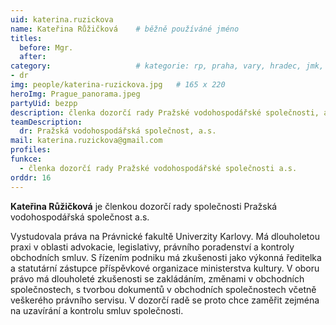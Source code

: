 ```yaml
---
uid: katerina.ruzickova
name: Kateřina Růžičková  	# běžně používáné jméno
titles:
  before: Mgr.
  after: 
category:                 	# kategorie: rp, praha, vary, hradec, jmk, senat
- dr
img: people/katerina-ruzickova.jpg   # 165 x 220
heroImg: Prague_panorama.jpeg
partyUid: bezpp
description: členka dozorčí rady Pražské vodohospodářské společnosti, a.s.
teamDescription:
  dr: Pražská vodohospodářská společnost, a.s. 
mail: katerina.ruzickova@gmail.com
profiles:
funkce:
  - členka dozorčí rady Pražské vodohospodářské společnosti a.s. 
orddr: 16    
---
```


**Kateřina Růžičková** je členkou dozorčí rady společnosti Pražská vodohospodářská společnost a.s.

Vystudovala práva na Právnické fakultě Univerzity Karlovy. Má dlouholetou praxi v oblasti advokacie, legislativy, právního poradenství a kontroly obchodních smluv. S řízením podniku má zkušenosti jako výkonná ředitelka a statutární zástupce příspěvkové organizace ministerstva kultury. V oboru právo má dlouholeté zkušenosti se zakládáním, změnami v obchodních společnostech, s tvorbou dokumentů v obchodních společnostech včetně veškerého právního servisu. V dozorčí radě se proto chce zaměřit zejména na uzavírání a kontrolu smluv společnosti.
